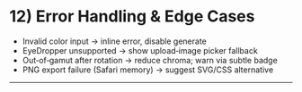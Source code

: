 # 12) Error Handling & Edge Cases

* Invalid color input → inline error, disable generate
* EyeDropper unsupported → show upload‑image picker fallback
* Out‑of‑gamut after rotation → reduce chroma; warn via subtle badge
* PNG export failure (Safari memory) → suggest SVG/CSS alternative

---
